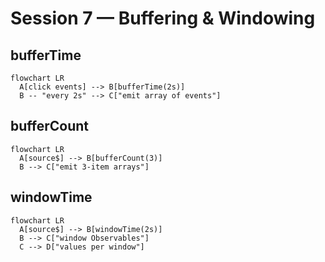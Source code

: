 # Session 7 — Buffering & Windowing

## bufferTime
```mermaid
flowchart LR
  A[click events] --> B[bufferTime(2s)]
  B -- "every 2s" --> C["emit array of events"]
```

## bufferCount
```mermaid
flowchart LR
  A[source$] --> B[bufferCount(3)]
  B --> C["emit 3-item arrays"]
```

## windowTime
```mermaid
flowchart LR
  A[source$] --> B[windowTime(2s)]
  B --> C["window Observables"]
  C --> D["values per window"]
```
